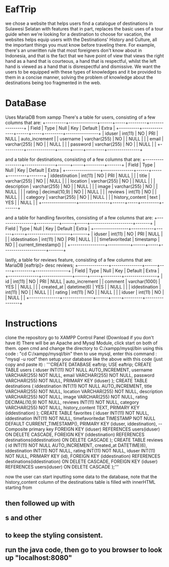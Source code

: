 ﻿# EafTrip

 we chose a website that helps users find a catalogue of destinations in Sulawesi Selatan with features that in part, replaces the basic uses of a tour guide when we're looking for a destination to choose for vacation, the websites helps equip users with the Destinations' History and Culture, all the important things you must know before traveling there. For example, there's an unwritten rule that most foreigners don't know about in Indonesia, and that is the fact that we have point of view that views the right hand as a hand that is courteous, a hand that is respectful, whilst the left hand is viewed as a hand that is disrespectful and dismissive. We want the users to be equipped with these types of knowledges and it be provided to them in a concise manner, solving the problem of knowledge about the destinations being too fragmented in the web.

# DataBase

Uses MariaDB from xampp
There's a table for users, consisting of a few columns that are:
+----------+--------------+------+-----+---------+----------------+
| Field    | Type         | Null | Key | Default | Extra          |
+----------+--------------+------+-----+---------+----------------+
| iduser   | int(11)      | NO   | PRI | NULL    | auto_increment |
| username | varchar(255) | NO   |     | NULL    |                |
| email    | varchar(255) | NO   |     | NULL    |                |
| password | varchar(255) | NO   |     | NULL    |                |
+----------+--------------+------+-----+---------+----------------+

and a table for destinations, consisting of a few columns that are:
+-----------------+---------------+------+-----+---------+-------+
| Field           | Type          | Null | Key | Default | Extra |
+-----------------+---------------+------+-----+---------+-------+
| iddestination   | int(11)       | NO   | PRI | NULL    |       |
| title           | varchar(255)  | NO   |     | NULL    |       |
| location        | varchar(255)  | NO   |     | NULL    |       |
| description     | varchar(255)  | NO   |     | NULL    |       |
| image           | varchar(255)  | NO   |     | NULL    |       |
| rating          | decimal(10,9) | NO   |     | NULL    |       |
| reviews         | int(11)       | NO   |     | NULL    |       |
| category        | varchar(255)  | NO   |     | NULL    |       |
| history_content | text          | YES  |     | NULL    |       |
+-----------------+---------------+------+-----+---------+-------+

and a table for handling favorites, consisting of a few columns that are:
+-----------------+-----------+------+-----+---------------------+-------+
| Field           | Type      | Null | Key | Default             | Extra |
+-----------------+-----------+------+-----+---------------------+-------+
| iduser          | int(11)   | NO   | PRI | NULL                |       |
| iddestination   | int(11)   | NO   | PRI | NULL                |       |
| timefavoritedat | timestamp | NO   |     | current_timestamp() |       |
+-----------------+-----------+------+-----+---------------------+-------+

lastly, a table for reviews feature, consisting of a few columns that are:
MariaDB [eaftrip]> desc reviews;
+---------------+---------------+------+-----+---------+----------------+
| Field         | Type          | Null | Key | Default | Extra          |
+---------------+---------------+------+-----+---------+----------------+
| id            | int(11)       | NO   | PRI | NULL    | auto_increment |
| comment       | varchar(1000) | YES  |     | NULL    |                |
| created_at    | datetime(6)   | YES  |     | NULL    |                |
| iddestination | int(11)       | NO   |     | NULL    |                |
| rating        | int(11)       | NO   |     | NULL    |                |
| iduser        | int(11)       | NO   |     | NULL    |                |
+---------------+---------------+------+-----+---------+----------------+

# Instructions

clone the repository
go to XAMPP Control Panel (Download if you don't have it)
There will be an Apache and Mysql Module, click start on both of them.
open cmd and change the directory to C:/xampp/mysql/bin using this code : "cd C:/xampp/mysql/bin"
then to use mysql, enter this command : "mysql -u root"
then setup your database like the above with this code (just copy and paste it) :
'''CREATE DATABASE eaftrip;
USE eaftrip;
CREATE TABLE users (
    iduser INT(11) NOT NULL AUTO_INCREMENT,
    username VARCHAR(255) NOT NULL,
    email VARCHAR(255) NOT NULL,
    password VARCHAR(255) NOT NULL,
    PRIMARY KEY (iduser)
);
CREATE TABLE destinations (
    iddestination INT(11) NOT NULL AUTO_INCREMENT,
    title VARCHAR(255) NOT NULL,
    location VARCHAR(255) NOT NULL,
    description VARCHAR(255) NOT NULL,
    image VARCHAR(255) NOT NULL,
    rating DECIMAL(10,9) NOT NULL,
    reviews INT(11) NOT NULL,
    category VARCHAR(255) NOT NULL,
    history_content TEXT,
    PRIMARY KEY (iddestination)
);
CREATE TABLE favorites (
    iduser INT(11) NOT NULL,
    iddestination INT(11) NOT NULL,
    timefavoritedat TIMESTAMP NOT NULL DEFAULT CURRENT_TIMESTAMP(),
    PRIMARY KEY (iduser, iddestination), -- Composite primary key
    FOREIGN KEY (iduser) REFERENCES users(iduser) ON DELETE CASCADE,
    FOREIGN KEY (iddestination) REFERENCES destinations(iddestination) ON DELETE CASCADE
);
CREATE TABLE reviews (
    id INT(11) NOT NULL AUTO_INCREMENT,
    created_at DATETIME(6),
    iddestination INT(11) NOT NULL,
    rating INT(11) NOT NULL,
    iduser INT(11) NOT NULL,
    PRIMARY KEY (id),
    FOREIGN KEY (iddestination) REFERENCES destinations(iddestination) ON DELETE CASCADE,
    FOREIGN KEY (iduser) REFERENCES users(iduser) ON DELETE CASCADE
);'''

now the user can start inputting some data to the database, note that the history_content column of the destinations table is filled with innerHTML starting from <h2> then followed up with <p>s and other <h2> to keep the styling consistent.

run the java code, then go to you browser to look up "localhost:8080"
